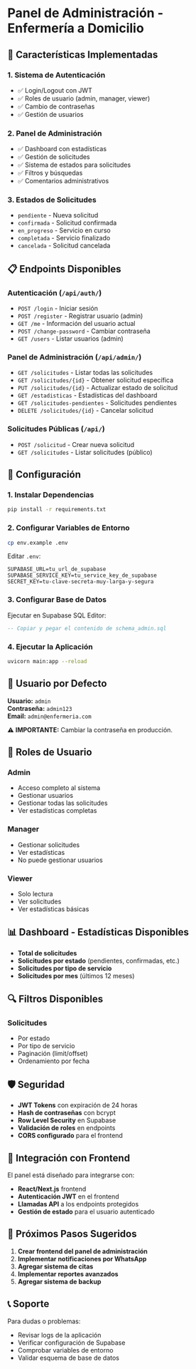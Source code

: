 # Panel de Administración - Enfermería a Domicilio

## 🚀 Características Implementadas

### 1. **Sistema de Autenticación**
- ✅ Login/Logout con JWT
- ✅ Roles de usuario (admin, manager, viewer)
- ✅ Cambio de contraseñas
- ✅ Gestión de usuarios

### 2. **Panel de Administración**
- ✅ Dashboard con estadísticas
- ✅ Gestión de solicitudes
- ✅ Sistema de estados para solicitudes
- ✅ Filtros y búsquedas
- ✅ Comentarios administrativos

### 3. **Estados de Solicitudes**
- `pendiente` - Nueva solicitud
- `confirmada` - Solicitud confirmada
- `en_progreso` - Servicio en curso
- `completada` - Servicio finalizado
- `cancelada` - Solicitud cancelada

## 📋 Endpoints Disponibles

### **Autenticación** (`/api/auth/`)
- `POST /login` - Iniciar sesión
- `POST /register` - Registrar usuario (admin)
- `GET /me` - Información del usuario actual
- `POST /change-password` - Cambiar contraseña
- `GET /users` - Listar usuarios (admin)

### **Panel de Administración** (`/api/admin/`)
- `GET /solicitudes` - Listar todas las solicitudes
- `GET /solicitudes/{id}` - Obtener solicitud específica
- `PUT /solicitudes/{id}` - Actualizar estado de solicitud
- `GET /estadisticas` - Estadísticas del dashboard
- `GET /solicitudes-pendientes` - Solicitudes pendientes
- `DELETE /solicitudes/{id}` - Cancelar solicitud

### **Solicitudes Públicas** (`/api/`)
- `POST /solicitud` - Crear nueva solicitud
- `GET /solicitudes` - Listar solicitudes (público)

## 🔧 Configuración

### 1. **Instalar Dependencias**
```bash
pip install -r requirements.txt
```

### 2. **Configurar Variables de Entorno**
```bash
cp env.example .env
```

Editar `.env`:
```
SUPABASE_URL=tu_url_de_supabase
SUPABASE_SERVICE_KEY=tu_service_key_de_supabase
SECRET_KEY=tu-clave-secreta-muy-larga-y-segura
```

### 3. **Configurar Base de Datos**
Ejecutar en Supabase SQL Editor:
```sql
-- Copiar y pegar el contenido de schema_admin.sql
```

### 4. **Ejecutar la Aplicación**
```bash
uvicorn main:app --reload
```

## 👤 Usuario por Defecto

**Usuario:** `admin`  
**Contraseña:** `admin123`  
**Email:** `admin@enfermeria.com`

⚠️ **IMPORTANTE:** Cambiar la contraseña en producción.

## 🔐 Roles de Usuario

### **Admin**
- Acceso completo al sistema
- Gestionar usuarios
- Gestionar todas las solicitudes
- Ver estadísticas completas

### **Manager**
- Gestionar solicitudes
- Ver estadísticas
- No puede gestionar usuarios

### **Viewer**
- Solo lectura
- Ver solicitudes
- Ver estadísticas básicas

## 📊 Dashboard - Estadísticas Disponibles

- **Total de solicitudes**
- **Solicitudes por estado** (pendientes, confirmadas, etc.)
- **Solicitudes por tipo de servicio**
- **Solicitudes por mes** (últimos 12 meses)

## 🔍 Filtros Disponibles

### **Solicitudes**
- Por estado
- Por tipo de servicio
- Paginación (limit/offset)
- Ordenamiento por fecha

## 🛡️ Seguridad

- **JWT Tokens** con expiración de 24 horas
- **Hash de contraseñas** con bcrypt
- **Row Level Security** en Supabase
- **Validación de roles** en endpoints
- **CORS configurado** para el frontend

## 📱 Integración con Frontend

El panel está diseñado para integrarse con:
- **React/Next.js** frontend
- **Autenticación JWT** en el frontend
- **Llamadas API** a los endpoints protegidos
- **Gestión de estado** para el usuario autenticado

## 🚀 Próximos Pasos Sugeridos

1. **Crear frontend del panel de administración**
2. **Implementar notificaciones por WhatsApp**
3. **Agregar sistema de citas**
4. **Implementar reportes avanzados**
5. **Agregar sistema de backup**

## 📞 Soporte

Para dudas o problemas:
- Revisar logs de la aplicación
- Verificar configuración de Supabase
- Comprobar variables de entorno
- Validar esquema de base de datos






